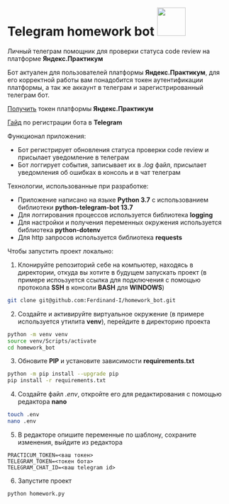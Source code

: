 # Telegram homework bot <img src="https://shoppingator.ru/pict/tovar/httpswwwcdn-front.kwork.ru/pics/t3/73/20180713-1649405373.jpg" width=64>

Личный телеграм помощник для проверки статуса code review на платформе **Яндекс.Практикум**

Бот актуален для пользователей платформы **Яндекс.Практикум**, для его корректной работы вам понадобится токен аутентификации платформы, а так же аккаунт в телеграм и зарегистрированный телеграм бот.

<a href="https://oauth.yandex.ru/authorize?response_type=token&client_id=1d0b9dd4d652455a9eb710d450ff456a">Получить</a> токен платформы **Яндекс.Практикум**

<a href="https://core.telegram.org/bots#how-do-i-create-a-bot">Гайд</a> по регистрации бота в **Telegram**

Функционал приложения:

* Бот регистрирует обновления статуса проверки code review и присылает уведомление в телеграм
* Бот логгирует события, записывает их в *.log* файл, присылает уведомления об ошибках в консоль и в чат телеграм

Технологии, использованные при разработке:

* Приложение написано на языке **Python 3.7** с использованием библиотеки **python-telegram-bot 13.7**
* Для логгирования процессов используется библиотека **logging**
* Для настройки и получения переменных окружения используется библиотека **python-dotenv**
* Для http запросов используется библиотека **requests**

Чтобы запустить проект локально:

1. Клонируйте репозиторий себе на компьютер, находясь в директории, откуда вы хотите в будущем запускать проект (в примере испоьзуется ссылка для подключения с помощью протокола **SSH** в консоли **BASH** для **WINDOWS**)

```BASH
git clone git@github.com:Ferdinand-I/homework_bot.git
```

2. Создайте и активируйте виртуальное окружение (в примере используется утилита **venv**), перейдите в директорию проекта

```BASH
python -m venv venv
source venv/Scripts/activate
cd homework_bot
```

3. Обновите **PIP** и установите зависимости **requirements.txt**

```BASH
python -m pip install --upgrade pip
pip install -r requirements.txt
```

4. Создайте файл *.env*, откройте его для редактирования с помощью редактора **nano**

```BASH
touch .env
nano .env
```

5. В редакторе опишите переменные по шаблону, сохраните изменения, выйдите из редактора

```nano
PRACTICUM_TOKEN=<ваш токен>
TELEGRAM_TOKEN=<токен бота>
TELEGRAM_CHAT_ID=<ваш telegram id>
```

6. Запустите проект

```BASH
python homework.py
```
